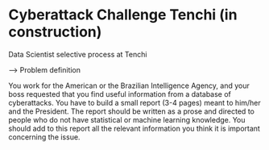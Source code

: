 # Cyberattack Challenge Tenchi (in construction)

Data Scientist selective process at Tenchi

--> Problem definition

You work for the American or the Brazilian Intelligence Agency, and your boss requested that you find useful information from a database of cyberattacks.
You have to build a small report (3-4 pages) meant to him/her and the President. The report should be written as a prose and directed to people who do not have statistical
or machine learning knowledge. You should add to this report all the relevant information you think it is important concerning the issue.  
